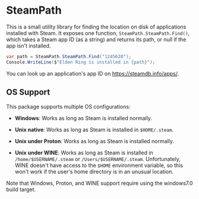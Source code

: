 # SteamPath

This is a small utility library for finding the location on disk of applications installed with
Steam. It exposes one function, `SteamPath.SteamPath.Find()`, which takes a Steam app ID (as a
string) and returns its path, or null if the app isn't installed.

```csharp
var path = SteamPath.SteamPath.Find("1245620");
Console.WriteLine($"Elden Ring is installed in {path}");
```

You can look up an application's app ID on <https://steamdb.info/apps/>.

## OS Support

This package supports multiple OS configurations:

* **Windows**: Works as long as Steam is installed normally.

* **Unix native**: Works as long as Steam is installed in `$HOME/.steam`.

* **Unix under Proton**: Works as long as Steam is installed normally.

* **Unix under WINE**: Works as long as Steam is installed in `/home/$USERNAME/.steam` or
  `/Users/$USERNAME/.steam`. Unfortunately, WINE doesn't have access to the `$HOME` environment
  variable, so this won't work if the user's home directory is in an unusual location.

Note that Windows, Proton, and WINE support require using the windows7.0 build target.

